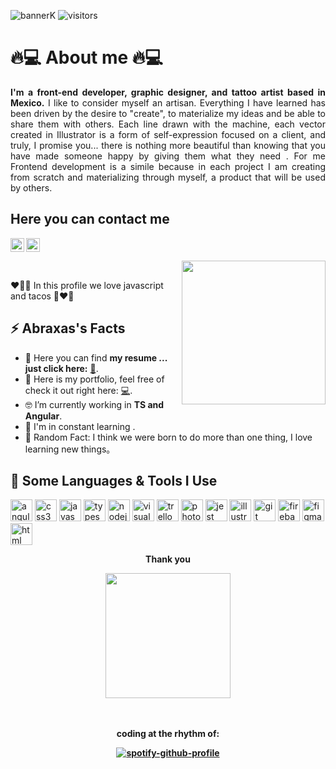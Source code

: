 ![bannerK](https://user-images.githubusercontent.com/114018277/215351626-2ab336d9-dc35-4533-9b08-1cd599f70572.png)
![visitors](https://komarev.com/ghpvc/?username=karlaCRM&color=blueviolet)

<h1>🔥💻 About me 🔥💻</h1>
<p align="justify"><strong>I'm a front-end developer, graphic designer, and tattoo artist based in Mexico.</strong>
I like to consider myself an artisan. Everything I have learned has been driven by the desire to "create", to materialize my ideas and be able to share them with others.
Each line drawn with the machine, each vector created in Illustrator is a form of self-expression focused on a client, and truly, I promise you... there is nothing more beautiful than knowing that you have made someone happy by giving them what they need .
For me Frontend development is a simile because in each project I am creating from scratch and materializing through myself, a product that will be used by others.</p>
<h2><strong>Here you can contact me </strong></h2>
<p>
 <a href="https://www.linkedin.com/in/karla-cecilia-rm/"><img src="https://cdn.jsdelivr.net/npm/simple-icons@v3/icons/linkedin.svg" alt="LinkedIn Icon" width="22px"></a>
<a href="mailto:abraxaskrm@gmail.com">
  <img align="left" alt="Gmail" width="22px" src="https://cdn.jsdelivr.net/npm/simple-icons@v3/icons/gmail.svg" />
</a>
</p>
<img align="right" src="https://media.giphy.com/media/pOKrXLf9N5g76/giphy.gif" q width ="230"/>
<br>
<p>❤️‍🔥🌮 In this profile we love javascript and tacos  🌮❤️‍🔥</p>
<h2>⚡️ Abraxas's Facts</h2>
<ul>
 <li>📙 Here you can find <strong>my resume ... just click here:</strong> <a href="https://drive.google.com/file/d/1xY0nAGrbkSptoCp-aPZf8nVCZxo4zqzi/view?usp=share_link">📝</a>.</li>
<li>🚀 Here is my portfolio, feel free of check it out right here:</strong> <a href="https://portfoliokarla.vercel.app/">💻</a>.</li>
<li>🤓 I’m currently working in <strong>TS and Angular</strong>.</li> 
<li>🧐 I'm in constant learning .</li>
<li>🤖 Random Fact: I think we were born to do more than one thing, I love learning new things。</li>
</ul>

<h2>🚀 Some Languages & Tools I Use</h2>
<p align="left">
<img src="https://cdn.jsdelivr.net/gh/devicons/devicon/icons/angularjs/angularjs-original.svg" alt="angular-js" width="35" height="35" />
<img src="https://cdn.jsdelivr.net/gh/devicons/devicon/icons/css3/css3-original.svg" alt="css3" width="35" height="35" />
<img src="https://cdn.jsdelivr.net/gh/devicons/devicon/icons/javascript/javascript-original.svg" alt="javascript" width="35" height="35" />
<img src="https://cdn.jsdelivr.net/gh/devicons/devicon/icons/typescript/typescript-original.svg" alt="typescript" width="35" height="35" />
<img src="https://cdn.jsdelivr.net/gh/devicons/devicon/icons/nodejs/nodejs-original.svg" alt="nodejs" width="35" height="35" />
<img src="https://cdn.jsdelivr.net/gh/devicons/devicon/icons/visualstudio/visualstudio-plain.svg" alt="visual studio" width="35" height="35" />
<img src="https://cdn.jsdelivr.net/gh/devicons/devicon/icons/trello/trello-plain-wordmark.svg" alt="trello" width="35" height="35" />
<img src="https://cdn.jsdelivr.net/gh/devicons/devicon/icons/photoshop/photoshop-plain.svg" alt="photoshop" width="35" height="35" />
<img src="https://cdn.jsdelivr.net/gh/devicons/devicon/icons/jest/jest-plain.svg" alt="jest" width="35" height="35" />
<img src="https://cdn.jsdelivr.net/gh/devicons/devicon/icons/illustrator/illustrator-plain.svg" alt="illustrator" width="35" height="35" />
<img src="https://cdn.jsdelivr.net/gh/devicons/devicon/icons/git/git-original-wordmark.svg" alt="git" width="35" height="35" />
<img src="https://cdn.jsdelivr.net/gh/devicons/devicon/icons/firebase/firebase-plain-wordmark.svg" alt="firebase" width="35" height="35" />
<img src="https://cdn.jsdelivr.net/gh/devicons/devicon/icons/figma/figma-original.svg" alt="figma" width="35" height="35" />
<img src="https://cdn.jsdelivr.net/gh/devicons/devicon/icons/html5/html5-original.svg" alt="html" width="35" height="35" />
</p>

<div align="center">
 <p><strong> Thank you <strong> </p>
<img align="center" src="https://media.giphy.com/media/DhstvI3zZ598Nb1rFf/giphy-downsized.gif" q width ="200"/>
</div>
  <br><br>
  <div align="center">
 <p align="center"><strong>coding at the rhythm of: </strong></p>

 [![spotify-github-profile](https://spotify-github-profile.vercel.app/api/view?uid=22bejyzlj7mjg5gdkay5mkovi&cover_image=true&theme=natemoo-re&show_offline=false&background_color=121212&bar_color=53b14f&bar_color_cover=false)](https://github.com/kittinan/spotify-github-profile)
   
 </div>
